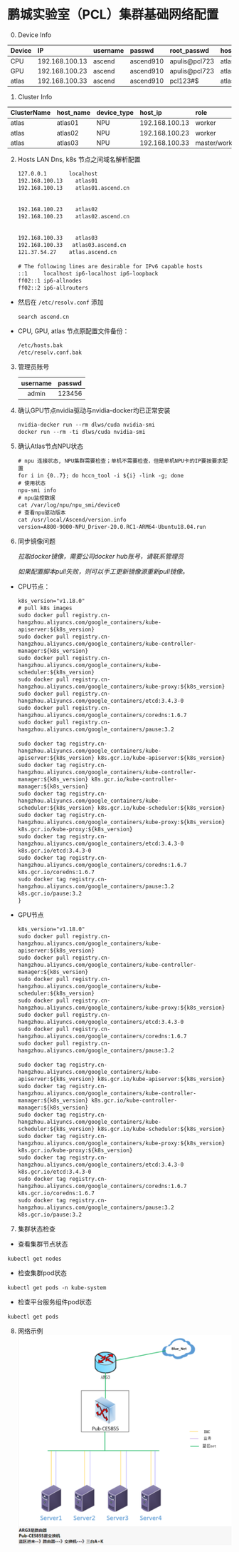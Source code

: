 鹏城实验室（PCL）集群基础网络配置
===========================================

0. Device Info

Device | IP            | username | passwd      |root_passwd   | hostname  | Domain         |
|:-----|:--------------|:---------|:------------|:-------------|:----------|:---------------|
CPU    |192.168.100.13 | ascend   | ascend910   |apulis@pcl723 |atlas01    | atlas01.ascend.cn
GPU    |192.168.100.23 | ascend   | ascend910   |apulis@pcl723 |atlas02    | atlas02.ascend.cn
atlas  |192.168.100.33 | ascend   | ascend910   |pcl123#$      |atlas03    | atlas03.ascend.cn


1. Cluster Info

ClusterName| host_name     |device_type|  host_ip      | role         |
|:---------|:--------------|:----------|:--------------|:-------------|
atlas      | atlas01       | NPU       |192.168.100.13 | worker
atlas      | atlas02       | NPU       |192.168.100.23 | worker
atlas      | atlas03       | NPU       |192.168.100.33 | master/worker

2. Hosts LAN Dns, k8s 节点之间域名解析配置

    ```
    127.0.0.1       localhost
    192.168.100.13    atlas01
    192.168.100.13    atlas01.ascend.cn


    192.168.100.23    atlas02
    192.168.100.23    atlas02.ascend.cn


    192.168.100.33    atlas03
    192.168.100.33   atlas03.ascend.cn
    121.37.54.27    atlas.ascend.cn

    # The following lines are desirable for IPv6 capable hosts
    ::1     localhost ip6-localhost ip6-loopback
    ff02::1 ip6-allnodes
    ff02::2 ip6-allrouters
    ```

* 然后在 `/etc/resolv.conf` 添加

    `search ascend.cn`

* CPU, GPU, atlas 节点原配置文件备份：
    ```
    /etc/hosts.bak
    /etc/resolv.conf.bak
    ```
3. 管理员账号

    |username |passwd    |
    |:--------:|:--------|
    admin      | 123456

4. 确认GPU节点nvidia驱动与nvidia-docker均已正常安装
    ```
    nvidia-docker run --rm dlws/cuda nvidia-smi
    docker run --rm -ti dlws/cuda nvidia-smi
    ```

5. 确认Atlas节点NPU状态
    ```
    # npu 连接状态, NPU集群需要检查；单机不需要检查，但是单机NPU卡的IP要按要求配置
    for i in {0..7}; do hccn_tool -i ${i} -link -g; done
    # 使用状态
    npu-smi info
    # npu监控数据
    cat /var/log/npu/npu_smi/device0
    # 查看npu驱动版本
    cat /usr/local/Ascend/version.info
    version=A800-9000-NPU_Driver-20.0.RC1-ARM64-Ubuntu18.04.run
    ```
6. 同步镜像问题

    *拉取docker镜像，需要公司docker hub账号，请联系管理员*

    *如果配置脚本pull失败，则可以手工更新镜像源重新pull镜像。*

* CPU节点：
    ```
    k8s_version="v1.18.0"
    # pull k8s images
    sudo docker pull registry.cn-hangzhou.aliyuncs.com/google_containers/kube-apiserver:${k8s_version}
    sudo docker pull registry.cn-hangzhou.aliyuncs.com/google_containers/kube-controller-manager:${k8s_version}
    sudo docker pull registry.cn-hangzhou.aliyuncs.com/google_containers/kube-scheduler:${k8s_version}
    sudo docker pull registry.cn-hangzhou.aliyuncs.com/google_containers/kube-proxy:${k8s_version}
    sudo docker pull registry.cn-hangzhou.aliyuncs.com/google_containers/etcd:3.4.3-0
    sudo docker pull registry.cn-hangzhou.aliyuncs.com/google_containers/coredns:1.6.7
    sudo docker pull registry.cn-hangzhou.aliyuncs.com/google_containers/pause:3.2

    sudo docker tag registry.cn-hangzhou.aliyuncs.com/google_containers/kube-apiserver:${k8s_version} k8s.gcr.io/kube-apiserver:${k8s_version}
    sudo docker tag registry.cn-hangzhou.aliyuncs.com/google_containers/kube-controller-manager:${k8s_version} k8s.gcr.io/kube-controller-manager:${k8s_version}
    sudo docker tag registry.cn-hangzhou.aliyuncs.com/google_containers/kube-scheduler:${k8s_version} k8s.gcr.io/kube-scheduler:${k8s_version}
    sudo docker tag registry.cn-hangzhou.aliyuncs.com/google_containers/kube-proxy:${k8s_version} k8s.gcr.io/kube-proxy:${k8s_version}
    sudo docker tag registry.cn-hangzhou.aliyuncs.com/google_containers/etcd:3.4.3-0 k8s.gcr.io/etcd:3.4.3-0
    sudo docker tag registry.cn-hangzhou.aliyuncs.com/google_containers/coredns:1.6.7 k8s.gcr.io/coredns:1.6.7
    sudo docker tag registry.cn-hangzhou.aliyuncs.com/google_containers/pause:3.2 k8s.gcr.io/pause:3.2
    }
    ```
* GPU节点
    ```
    k8s_version="v1.18.0"
    sudo docker pull registry.cn-hangzhou.aliyuncs.com/google_containers/kube-apiserver:${k8s_version}
    sudo docker pull registry.cn-hangzhou.aliyuncs.com/google_containers/kube-controller-manager:${k8s_version}
    sudo docker pull registry.cn-hangzhou.aliyuncs.com/google_containers/kube-scheduler:${k8s_version}
    sudo docker pull registry.cn-hangzhou.aliyuncs.com/google_containers/kube-proxy:${k8s_version}
    sudo docker pull registry.cn-hangzhou.aliyuncs.com/google_containers/etcd:3.4.3-0
    sudo docker pull registry.cn-hangzhou.aliyuncs.com/google_containers/coredns:1.6.7
    sudo docker pull registry.cn-hangzhou.aliyuncs.com/google_containers/pause:3.2

    sudo docker tag registry.cn-hangzhou.aliyuncs.com/google_containers/kube-apiserver:${k8s_version} k8s.gcr.io/kube-apiserver:${k8s_version}
    sudo docker tag registry.cn-hangzhou.aliyuncs.com/google_containers/kube-controller-manager:${k8s_version} k8s.gcr.io/kube-controller-manager:${k8s_version}
    sudo docker tag registry.cn-hangzhou.aliyuncs.com/google_containers/kube-scheduler:${k8s_version} k8s.gcr.io/kube-scheduler:${k8s_version}
    sudo docker tag registry.cn-hangzhou.aliyuncs.com/google_containers/kube-proxy:${k8s_version} k8s.gcr.io/kube-proxy:${k8s_version}
    sudo docker tag registry.cn-hangzhou.aliyuncs.com/google_containers/etcd:3.4.3-0 k8s.gcr.io/etcd:3.4.3-0
    sudo docker tag registry.cn-hangzhou.aliyuncs.com/google_containers/coredns:1.6.7 k8s.gcr.io/coredns:1.6.7
    sudo docker tag registry.cn-hangzhou.aliyuncs.com/google_containers/pause:3.2 k8s.gcr.io/pause:3.2
    ```


7. 集群状态检查

* 查看集群节点状态

`kubectl get nodes`

* 检查集群pod状态

`kubectl get pods -n kube-system`

* 检查平台服务组件pod状态

`kubectl get pods`

8. 网络示例
![img](static/atlas_cluster.png)